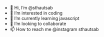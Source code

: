 - 👋 Hi, I’m @sthautsab
- 👀 I’m interested in coding
- 🌱 I’m currently learning javascript
- 💞️ I’m looking to collaborate 
- 📫 How to reach me @instagram sthautsab

<!---
sthautsab/sthautsab is a ✨ special ✨ repository because its `README.md` (this file) appears on your GitHub profile.
You can click the Preview link to take a look at your changes.
--->
